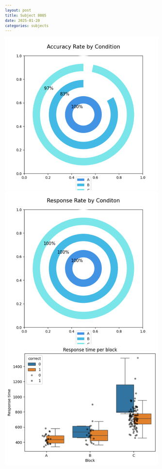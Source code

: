 ```yaml
---
layout: post
title: Subject 8005
date: 2025-01-20
categories: subjects
---
```


![](data/8005/run-24/8005_accuracy_rate.png)
![](data/8005/run-24/8005_response_rate.png)
![](data/8005/run-24/8005_rt.png)
